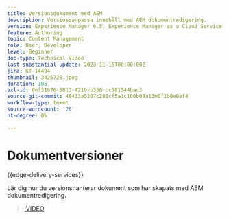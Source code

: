 ```yaml
---
title: Versionsdokument med AEM
description: Versionsanpassa innehåll med AEM dokumentredigering.
version: Experience Manager 6.5, Experience Manager as a Cloud Service
feature: Authoring
topic: Content Management
role: User, Developer
level: Beginner
doc-type: Technical Video
last-substantial-update: 2023-11-15T00:00:00Z
jira: KT-14494
thumbnail: 3425728.jpeg
duration: 105
exl-id: 0ef31876-5813-4219-b356-cc581544bac3
source-git-commit: 48433a5367c281cf5a1c106b08a1306f1b0e8ef4
workflow-type: tm+mt
source-wordcount: '26'
ht-degree: 0%

---
```


# Dokumentversioner

{{edge-delivery-services}}

Lär dig hur du versionshanterar dokument som har skapats med AEM dokumentredigering.

>[!VIDEO](https://video.tv.adobe.com/v/3425728/?learn=on)
